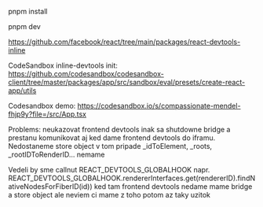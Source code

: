 pnpm install

pnpm dev

https://github.com/facebook/react/tree/main/packages/react-devtools-inline

CodeSandbox inline-devtools init:
https://github.com/codesandbox/codesandbox-client/tree/master/packages/app/src/sandbox/eval/presets/create-react-app/utils

Codesandbox demo:
https://codesandbox.io/s/compassionate-mendel-fhjp9y?file=/src/App.tsx

Problems:
neukazovat frontend devtools inak sa shutdowne bridge a prestanu komunikovat aj ked dame frontend devtools do iframu. Nedostaneme store object v tom pripade _idToElement, _roots, _rootIDToRenderID… nemame

Vedeli by sme callnut REACT_DEVTOOLS_GLOBALHOOK napr.
REACT_DEVTOOLS_GLOBALHOOK.rendererInterfaces.get(rendererID).findNativeNodesForFiberID(id)) 
ked tam frontend devtools nedame mame bridge a store object ale neviem ci mame z toho potom az taky uzitok
